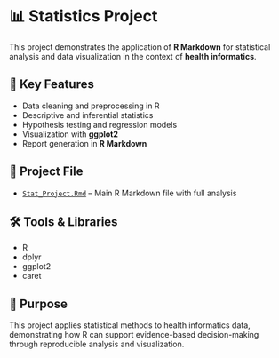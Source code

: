 # 📊 Statistics Project

This project demonstrates the application of **R Markdown** for statistical analysis and data visualization in the context of **health informatics**.

## 🔑 Key Features
- Data cleaning and preprocessing in R  
- Descriptive and inferential statistics  
- Hypothesis testing and regression models  
- Visualization with **ggplot2**  
- Report generation in **R Markdown**

## 📂 Project File
- [`Stat_Project.Rmd`](./Stat_Project.Rmd) – Main R Markdown file with full analysis

## 🛠️ Tools & Libraries
- R  
- dplyr  
- ggplot2  
- caret  

## 🎯 Purpose
This project applies statistical methods to health informatics data, demonstrating how R can support evidence-based decision-making through reproducible analysis and visualization.
